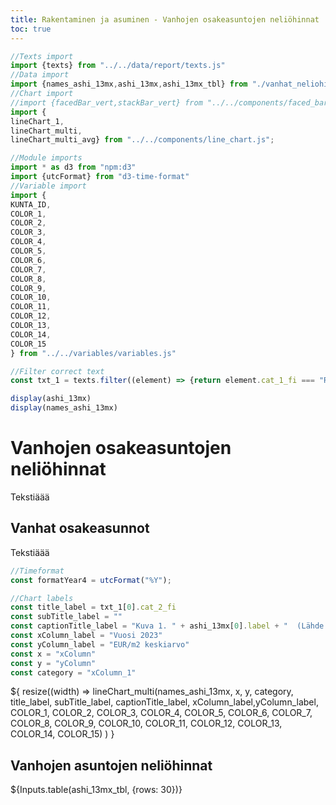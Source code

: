 ```yaml
---
title: Rakentaminen ja asuminen - Vanhojen osakeasuntojen neliöhinnat
toc: true
---
```


```js
//Texts import
import {texts} from "../../data/report/texts.js"
//Data import
import {names_ashi_13mx,ashi_13mx,ashi_13mx_tbl} from "./vanhat_neliohinta.js"
//Chart import
//import {facedBar_vert,stackBar_vert} from "../../components/faced_bar.js"
import {
lineChart_1,    
lineChart_multi, 
lineChart_multi_avg} from "../../components/line_chart.js";

//Module imports
import * as d3 from "npm:d3"
import {utcFormat} from "d3-time-format"
//Variable import
import {
KUNTA_ID,
COLOR_1,
COLOR_2,
COLOR_3,
COLOR_4,
COLOR_5,
COLOR_6,
COLOR_7,
COLOR_8,
COLOR_9,
COLOR_10,
COLOR_11,
COLOR_12,
COLOR_13,
COLOR_14,
COLOR_15
} from "../../variables/variables.js"
```
```js
//Filter correct text
const txt_1 = texts.filter((element) => {return element.cat_1_fi === "Rakentaminen ja asuminen"})

display(ashi_13mx)
display(names_ashi_13mx)
```

# Vanhojen osakeasuntojen neliöhinnat

Tekstiäää

## Vanhat osakeasunnot

Tekstiäää

```js
//Timeformat
const formatYear4 = utcFormat("%Y");

//Chart labels
const title_label = txt_1[0].cat_2_fi
const subTitle_label = ""
const captionTitle_label = "Kuva 1. " + ashi_13mx[0].label + "  (Lähde: " + ashi_13mx[0].source + ", päivitetty: " + ashi_13mx[0].updated.slice(0, 10) + ")"
const xColumn_label = "Vuosi 2023"
const yColumn_label = "EUR/m2 keskiarvo"
const x = "xColumn"
const y = "yColumn"
const category = "xColumn_1"

```
<div class="grid grid-cols-1">
    <div class="card">${
            resize((width) => 
                lineChart_multi(names_ashi_13mx, x, y, category, title_label, subTitle_label, captionTitle_label, xColumn_label,yColumn_label, COLOR_1, COLOR_2, COLOR_3, COLOR_4, COLOR_5, COLOR_6, COLOR_7, COLOR_8, COLOR_9, COLOR_10, COLOR_11, COLOR_12, COLOR_13, COLOR_14, COLOR_15)
            )
        }
    </div>
</div>


</div>
<div class="grid grid-cols-1">
    <div class="card">
        <h2>Vanhojen asuntojen neliöhinnat</h2>
        ${Inputs.table(ashi_13mx_tbl, {rows: 30})}
    </div>
</div>



